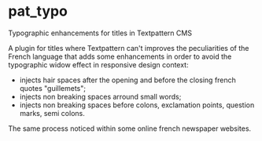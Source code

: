 # pat_typo
Typographic enhancements for titles in Textpattern CMS

A plugin for titles where Textpattern can't improves the peculiarities of the French language that adds some enhancements in order to avoid the typographic widow effect in responsive design context:

* injects hair spaces after the opening and before the closing french quotes "guillemets";
* injects non breaking spaces arround small words;
* injects non breaking spaces before colons, exclamation points, question marks, semi colons.

The same process noticed within some online french newspaper websites.
